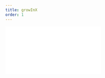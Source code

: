 ```yaml
---
title: growInX
order: 1
---
```


<embed src="@/docs/options/plots/animation/growInX.zh.md"></embed>
